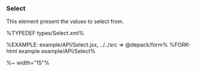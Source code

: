 ### **Select**

This element present the values to select from.

%TYPEDEF types/Select.xml%

%EXAMPLE: example/API/Select.jsx, ../../src => @depack/form%
%FORK-html example example/API/Select%

%~ width="15"%